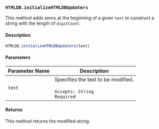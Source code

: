 ### `HTMLDB.initializeHTMLDBUpdaters`

This method adds zeros at the beginning of a given `text` to construct a string with the length of `digitCount`.

#### Description

```javascript
HTMLDB.initializeHTMLDBUpdaters(text)
```

#### Parameters

| Parameter Name             | Description                               |
| -------------------------- | ----------------------------------------- |
| `text` | Specifies the text to be modified.<br><br>`Accepts: String`<br>`Required` |

#### Returns

This method returns the modified string.